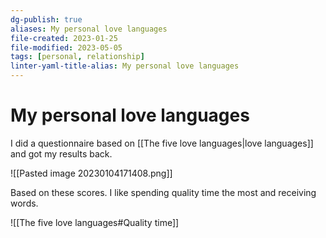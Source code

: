 ```yaml
---
dg-publish: true
aliases: My personal love languages
file-created: 2023-01-25
file-modified: 2023-05-05
tags: [personal, relationship]
linter-yaml-title-alias: My personal love languages
---
```


# My personal love languages

I did a questionnaire based on [[The five love languages|love languages]] and got my results back.

![[Pasted image 20230104171408.png]]

Based on these scores. I like spending quality time the most and receiving words.

![[The five love languages#Quality time]]
